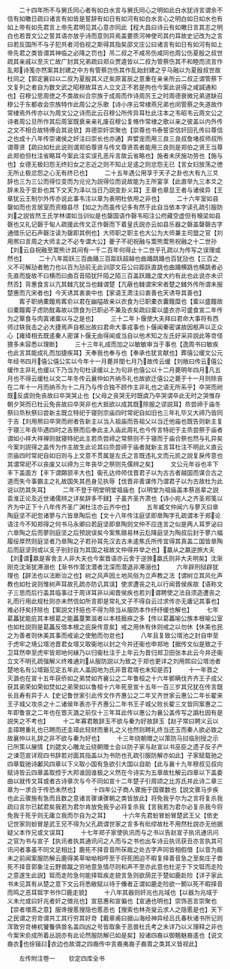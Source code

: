<!-- { "loadSidebar": true } -->
　　二十四年所不与舅氏同心者有如白水言与舅氏同心之明如此白水犹诗言谓余不信有如皦日疏曰诸言有如皆是誓辞有如日有如河有如白水言心之明白如日如水也有如上帝有如先君言上帝先君明见其心意亦同此【程大昌曰诗云有如皦日言其志之明白也若晋文公之誓其语亦放乎诗而意则异焉盖要质河神使司其约耳故史记改为之言曰若反国所不与子犯共者河伯视之斯得其指矣邵文庄公曰诸言有如日有如河有如上帝先君之类皆谓其神临之必降之罚也】吊二叔之不咸吊伤咸同也周公伤夏殷之叔世疏其亲戚以至灭亡故广封其兄弟疏曰郑众贾逵皆以二叔为管蔡伤其不和睦而流言作乱郑诗笺亦然案其封建之中方有管蔡岂伤其作乱始封建之乎马融以为夏殷叔世故杜同之【郭定襄曰以二叔为夏殷其义迂矣原富辰之意重在亲亲所云二叔正谓管蔡下文复列之者自为数文武之昭穆故耳古人立文正不若是拘也今案此说得之咸諴通和也】召穆公思周徳之不类故纠合宗族于成周而作诗周厉王之时周德衰微兄弟道缺召穆公于东都收会宗族特作此周公之乐歌【诗小序云常棣燕兄弟也闵管蔡之失道故作常棣焉外传亦以为周文公之诗而此云召穆公所传异耳杜此注本之韦昭韦云周文公之诗者周公旦所作其后周室既衰亲亲礼废召穆公复脩作常棣之歌以亲之彼盖以内外传之文不相合故特傅会其说欤】弃德崇奸崇聚也【崇尊也书泰誓崇信奸回孔传曰尊信之也成十八年传崇诸侯之奸注曰崇长也亦通】弃嬖宠而用三良三良叔詹堵叔师叔所谓尊贤【疏曰如杜此说则谓郑伯尊贤与传文尊贤乖者能用三良则是郑伯之贤王当尊此郑伯但杜注省略耳今案此注实误孔恶斥言故云省略也】施者未厌施功劳也【施与也】女德无极妇怨无终妇女之志近之则不知止足逺之则忿怨无已【言女妇放荡之徳无所止极忿怨之心无有终已也】
　　二十五年遇公用享于天子之卦也大有九三爻辞也三为三公而得位变而为兊兊为説得位而说故能为王所宴享【此直举九三本爻之辞未及于变卦也其下文天为泽以当日乃説变卦义耳】王章也章显王者与诸侯异【王章犹云王制尔外传亦说此事韦注以章为表明杜依用之非也】
　　二十六年室如县罄如而也言居室而资粮县尽【如之为而虽传记多有然于此自当依本字读孔疏引服防刘之説皆然王氏学林谓如当训似是也罄国语作磬韦昭注公府藏空虚但有榱梁如县磬也又礼记磬于甸人疏援此传文正作磬而下着皇氏説亦云如县乐器之磬盖罄磬古字通借乐记石声磬注读为罄即其例也】大师职之职主也大公为大师兼主司盟之官【刘用熈曰言周之大师主之不必专谓大公】夔子不祀祝融与鬻熊鬻熊祝融之十二世孙【刘云自祝融至鬻熊计其间有一千二百年何得止十二世乎孔疏以为传写之误理或然也】
　　二十八年距跃三百曲踊三百距跃超越也曲踊跳踊也百犹劢也【三百之义不可解劢者勉力也以百为劢前无此训邵文荘公曰距跃直跳也曲踊横跳也横跳者必先直而旋故不曰横而曰曲百音陌犹阡陌之陌三百盖跃踊之度大约有此也此说亦未识然否】背惠食言以亢其雠亢犹当也雠谓楚【亢蔽也雠谓宋宋者楚之雠外传所谓未报楚惠而亢宋者也】今天诱其衷衷中也【家语王肃注曰衷善也天诱导其善也】
　　寗子职纳橐饘焉寗俞以君在幽隘故亲以衣食为已职橐衣囊饘糜也【槖以盛饘故曰橐饘寗子虑防酖毒故以馈食为已职必不兼及衣矣疏曰槖以盛衣亦可盛食宣二年传为之箪食与肉寘诸槖以与之是也】
　　三十二年卜偃使大夫拜曰君命大事将有西师过轶我击之必大捷焉声自柩出故曰君命大事戎事也卜偃闻秦密谋故因柩声以正众心【雍绛相去既逺秦人密谋卜偃无由得闻或当自以他术知之左氏好采异説此等竒怪猥多未容悉以理断】
　　三十三年礼成而加之以敏敏审当于事也【逸周书曰敏疾也此言其能成礼而加捷疾耳】天奉我也奉与也【奉承也犹言献也】葬僖公缓文公元年经书四月僖公僖公实以今年十一月薨并閠七月乃故传云缓【刘敞曰传云僖公缓作主非礼也缓以下乃当为句杜读缓以上为句非也僖公以十二月薨明年四月凡五月也不得云缓杜以文二年冬传云襄仲如齐纳币礼也故欲迁僖公之薨于十一月则除丧在二年十一月而纳币为十二月乃与传合独不顾作主非礼也之语无所系乎】卒哭而祔既反虞则免丧故曰卒哭哭止也【父母之丧哭无时既虞乃卒哭谓卒此无时之哭惟存朝夕哭而已杜云免丧故曰卒哭非也大抵欲以成其既除服之谬説耳】烝尝禘于庙冬祭曰烝秋祭曰尝新主既立特祀于寝则宗庙四时常祀自如旧也三年礼毕又大禘乃皆同于吉【刘用熈曰卒哭而祔者告新主以当入祖庙而告祖父以当迁他庙也既告则新主复于寝三年丧毕遇四时之吉祭而后奉此主入庙此周礼也今传言特祀于主烝尝祭于庙者谓如小祥大祥禅则就寝特祀此主若烝尝禘之常祭则不于寝而于庙合祭也然与礼异矣今案刘説得之盖传为作主故生此论其曰烝尝禘于庙者就新主言耳杜注不明此义直云宗庙四时常祀自如旧则与上文意不贯属是左氏之言既违礼文而元凯之説复戾传意也其谓常祀不以丧废又以禘为三年丧毕之祭则先儒辨之矣】
　　文公元年谷也丰下丰下盖面方【丰下谓頥颔丰大也】衞孔达帅师伐晋君子以为古古者越国而谋合古之道而失今事霸主之礼故国失其邑身见执辱【伐晋非善谋传乃谓君子以为古故杜为此说以防其失耳】
　　二年不登于明堂明堂祖庙也【以明堂为祖庙盖本蔡邕辈之説袁淮正论及近世诸儒辨之详矣辞多不録】子虽齐圣齐肃也【诗小宛人之齐圣郑笺以齐为中正下十八年传齐圣广渊杜注亦云齐中也】
　　五年臧文仲闻六与蓼灭曰臯陶庭坚不祀忽诸蓼与六皆臯陶后也【文十八年传注庭坚即臯陶字孔疏谓本于郑论语注今不知郑得之何书马永卿曰若庭坚即臯陶则文仲不应连言之似是两人耳罗泌曰六臯陶之后而蓼则庭坚之后预説误矣今案焦赣易林云尨降庭坚为陶叔后封于蓼六福履绥厚然则庭坚者乃臯陶之子若孙耳先汉去古未逺焦氏所传宜得其真盖二国皆臯陶后而庭坚则或以支子别封自为其国之祖故文仲得并举之也】嬴从之嬴逆旅大夫【刘谓嬴是客舍主人非大夫也今案晋语亦云舍于逆旅嬴氏则非大夫明矣】沈渐刚克沈渐犹滞溺也【渐书作潜沈潜者沈深而潜退非滞溺也】
　　六年辟刑狱辟犹理也【辟法也以法断治之也】树之风声因土地风俗为立声教之法【谓树立其风化声教也如杜说则惟树声耳故孔疏亦防讥其误】使求遭丧之礼以行闻晋侯疾故【语称文子三思而后行盖其临事过于周详耳非以闻晋侯疾也若刘谓聘使之法自须造遭丧之礼而行用此规杜则亦未然信如所言即是常礼文子不得自云过求传亦无庸记其事也】难必抒矣抒除也【案説文抒挹也不得为除当从服防本作纾纾缓也解也】
　　七年葛藟犹能庇其本根葛之能藟蔓繁滋者以本枝廕庥之多【传以葛藟喻公族本根喻公室也如杜説则是葛藟反借本根之庇戾传意矣】戒之用休有休则戒之以勿休【休美也民之为善者则休美其事而戒谕之使勉而勿怠也】
　　八年且复致公壻池之封自申至于虎牢之境公壻池晋君女壻又取衞地以封之今并还衞也申郑地【据传文似是致之于卫耳然申至虎牢皆郑地何縁乃以归衞杜注于上年云为晋归郑卫田张本此云今并还衞立文不明孔疏强解义终难通刘从服防説以为致之于郑也更详之刘用熙曰公壻池者楚地名有公壻谿见定五年此人盖因地为氏非晋君壻也未知是否】
　　十一年晋之灭潞也在宣十五年获侨如之弟焚如齐襄公之二年鲁桓之十六年鄋瞒伐齐齐王子成父获其弟荣如荣如焚如之弟荣如以鲁桓十六年死至宣十五年一百三岁其兄犹在传言既长且寿有异于人【史记鲁世家引此传文作齐惠公之二年又齐世家云惠公二年长翟来王子城父攻杀之十二诸侯年表亦于齐惠公二年书王子城父败长翟三文皆同案惠之二年即鲁宣之二年也在晋灭潞之前仅十三年耳此传以惠公为襄公盖传写之譌杜因有是説失之不考也】
　　十二年寡君敢辞玉不欲与秦为好故辞玉【赵子常曰聘义云以圭璋聘重礼也已聘而还圭璋此轻财而重礼之义也然则聘礼终当还玉而秦人欲必致之故襄仲以礼辞之非不欲与秦为好也】
　　十三年绕朝赠之以策防马挝临别授之示已所策以展情【刘勰文心雕龙云绕朝赠士会以防子家与赵宣以书巫臣之遗子反子产之谏范宣详观四书辞若对面其指盖以为书防也孔疏引服防解亦如此】子家赋载驰之四章载驰诗鄘风四章以下义取小国有急欲引大国以自助【此与襄十九年穆叔见叔向赋诗皆云四章盖取控于大邦谁因谁极之义然在今诗实为五章故杜解云四章以下盖委曲以就传文耳或者古诗章次与今不同如宣十二年楚子引周颂之比苏氏并此诗二章三章为一求合于传恐未然也】
　　十四年公子商人骤施于国骤数也【説文骤马步疾也此云骤施有急而且数之意诸言骤谏骤朝之类皆放此】将免我乎尔为之言将复杀我疏曰言尔已弑君矣我若为君尔肯放免我乎必将复杀我【言我若为君尔必复杀我今将免我于死乎则无庸立我而尔自为之耳】
　　十六年先君蚡冒蚡冒楚武王父【依史记世家则蚡冒是武王兄不得为父孔疏谓世家之言多有纰缪故杜不用然杜説亦无他据疑父本作兄或文误耳】
　　十七年郑子家使执讯而与之书以告赵宣子执讯通讯问之官为书与宣子【执讯者执其通讯问之人而与之书也出车诗云执讯获丑亦言执其可讯问者事虽不同文足相比】鹿死不择音音所茠廕之处古字声同皆相假借【以音为廕未之前闻案服防解云鹿得美草呦呦相呼至于将死困迫不暇复择善音急之至矣庄子兽死不择音郭象注云野兽蹴之穷地意急情尽则和声不至亦此意也杜泥于下文铤而走险之意遂生此説】铤而走险急何能择铤疾走貌言急则欲荫芘于楚如鹿赴险【详子家此书未见其有从楚之意下文云将悉敝赋以待于儵者正谓如鹿走险欲一鬭以死不暇择音而鸣之恶耳铤字书作□鹿走貌】
　　十八年其器则奸兆也兆域也【以器为兆域于义未允或曰奸兆者奸之徴兆也】宣慈惠和宣徧也【宣通也明也】崇饰恶言崇聚也【崇者増髙之意】服谗搜慝搜隐也慝恶也【搜索也林尧叟云求人之隐慝是也】天下之民谓之穷竒谓共工其行穷其好竒【戴章甫曰据山海经神异经吕氏春秋诸书所记则浑敦穷竒梼杌饕餮俱兽名盖四凶之号皆取象于恶兽杜氏考之未详乃以义理释之非也今案宋俞成所着丛説亦有此论然服防解已如是矣】投诸四裔以御魑魅裔逺也【说文裔衣也徐锴曰衣边也故谓之四裔传中言裔夷裔子裔胄之类其义皆视此】










　　左传附注卷一
　　钦定四库全书
